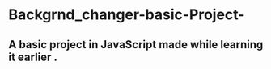 # Backgrnd_changer-basic-Project-
## A basic project in JavaScript made while learning it earlier .
